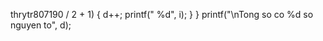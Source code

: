thrytr807190 / 2 + 1)
	{
		d++;
		printf(" %d", i);
	}
}
printf("\nTong so co %d so nguyen to", d);
